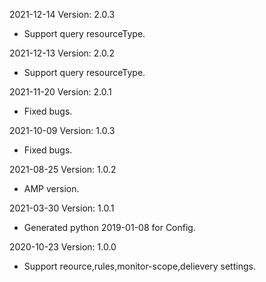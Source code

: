 2021-12-14 Version: 2.0.3
- Support query resourceType.

2021-12-13 Version: 2.0.2
- Support query resourceType.

2021-11-20 Version: 2.0.1
- Fixed bugs.

2021-10-09 Version: 1.0.3
- Fixed bugs.

2021-08-25 Version: 1.0.2
- AMP version.

2021-03-30 Version: 1.0.1
- Generated python 2019-01-08 for Config.

2020-10-23 Version: 1.0.0
- Support reource,rules,monitor-scope,delievery settings.

